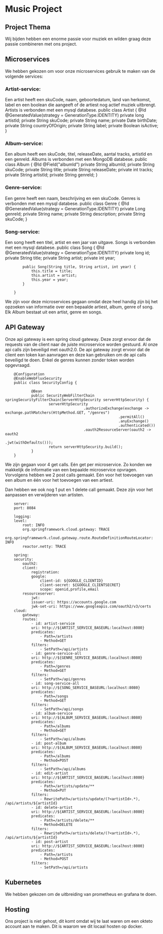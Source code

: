 # Music Project

## Project Thema
Wij bijden hebben een enorme passie voor muziek en wilden graag deze passie combineren met ons project. 

## Microservices
We hebben gekozen om voor onze microservices gebruik te maken van de volgende services:
### Artist-service:
Een artist heeft een skuCode, naam, geboortedatum, land van herkomst, 
label en een boolean die aangeeft of de artiest nog actief muziek uitbrengt. 
Artists is verbonden met een mysql databese. 
        public class Artist {
            @Id
            @GeneratedValue(strategy = GenerationType.IDENTITY)
            private long artistId;
            private String skuCode;
            private String name;
            private Date birthDate;
            private String countryOfOrigin;
            private String label;
            private Boolean isActive;
        }
### Album-service:
Een album heeft een skuCode, titel, releaseDate, aantal tracks, artistId en een genreId.
Albums is verbonden met een MongoDB databese. 
        public class Album {
            @Id
            @Field("albumId")
            private String albumId;
            private String skuCode;
            private String title;
            private String releaseDate;
            private int tracks;
            private String artistId;
            private String genreId;
        }
### Genre-service:
Een genre heeft een naam, beschrijving en een skuCode.
Genres is verbonden met een mysql databese. 
        public class Genre {
            @Id 
            @GeneratedValue(strategy = GenerationType.IDENTITY)
            private Long genreId;
            private String name;
            private String description;
            private String skuCode;
        }
### Song-service:
Een song heeft een titel, artist en een jaar van uitgave.
Songs is verbonden met een mysql databese. 
        public class Song {
            @Id
            @GeneratedValue(strategy = GenerationType.IDENTITY)
            private long id;
            private String title;
            private String artist;
            private int year;

            public Song(String title, String artist, int year) {
                this.title = title;
                this.artist = artist;
                this.year = year;
            }
            
        }

We zijn voor deze microservices gegaan omdat deze heel handig zijn bij het opzoeken van informatie over een bepaalde artiest, album, genre of song.
Elk Album bestaat uit een artist, genre en songs.

## API Gateway
Onze api gateway is een spring cloud gateway. Deze zorgt ervoor dat de requests van de client naar de juiste microservice worden gestuurd.
Al onze api calls zijn beveiligd met oauth2.0. De api gateway zorgt ervoor dat de client een token kan aanvragen en deze kan gebruiken om de api calls beveiligd te doen.
Enkel de genres kunnen zonder token worden opgevraagd.

        @Configuration
        @EnableWebFluxSecurity
        public class SecurityConfig {

                @Bean
                public SecurityWebFilterChain springSecurityFilterChain(ServerHttpSecurity serverHttpSecurity) {
                        serverHttpSecurity
                                        .authorizeExchange(exchange -> exchange.pathMatchers(HttpMethod.GET, "/genres")
                                                        .permitAll()
                                                        .anyExchange()
                                                        .authenticated())
                                        .oauth2ResourceServer(oauth2 -> oauth2
                                                        .jwt(withDefaults()));
                        return serverHttpSecurity.build();
                }
        }

We zijn gegaan voor 4 get calls. Eén get per microservice. Zo konden we makkelijk de informatie van een bepaalde microservice opvragen. Vorvolgens hebben we 2 post calls gemaakt. Eén voor het toevoegen van een album en één voor het toevoegen van een artiest.

Dan hebben we ook nog 1 put en 1 delete call gemaakt. Deze zijn voor het aanpassen en verwijderen van artisten.

        server:
        port: 8084

        logging:
        level:
            root: INFO
            org.springframework.cloud.gateway: TRACE
            org.springframework.cloud.gateway.route.RouteDefinitionRouteLocator: INFO
            reactor.netty: TRACE

        spring:
        security:
            oauth2:
            client:
                registration:
                google:
                    client-id: ${GOOGLE_CLIENTID}
                    client-secret: ${GOOGLE_CLIENTSECRET}
                    scope: openid,profile,email
            resourceserver:
                jwt:
                issuer-uri: https://accounts.google.com
                jwk-set-uri: https://www.googleapis.com/oauth2/v3/certs
        cloud:
            gateway:
            routes:
                - id: artist-service
                uri: http://${ARTIST_SERVICE_BASEURL:localhost:8080}
                predicates:
                    - Path=/artists
                    - Method=GET
                filters:
                    - SetPath=/api/artists
                - id: genre-service-all
                uri: http://${GENRE_SERVICE_BASEURL:localhost:8080}
                predicates:
                    - Path=/genres
                    - Method=GET
                filters:
                    - SetPath=/api/genres
                - id: song-service-all
                uri: http://${SONG_SERVICE_BASEURL:localhost:8080}
                predicates:
                    - Path=/songs
                    - Method=GET
                filters:
                    - SetPath=/api/songs
                - id: album-service
                uri: http://${ALBUM_SERVICE_BASEURL:localhost:8080}
                predicates:
                    - Path=/albums
                    - Method=GET
                filters:
                    - SetPath=/api/albums
                - id: post-album
                uri: http://${ALBUM_SERVICE_BASEURL:localhost:8080}
                predicates:
                    - Path=/albums
                    - Method=POST
                filters:
                    - SetPath=/api/albums
                - id: edit-artist
                uri: http://${ARTIST_SERVICE_BASEURL:localhost:8080}
                predicates:
                    - Path=/artists/update/**
                    - Method=PUT
                filters:
                    - RewritePath=/artists/update/(?<artistId>.*), /api/artists/${artistId}
                - id: delete-artist
                uri: http://${ARTIST_SERVICE_BASEURL:localhost:8080}
                predicates:
                    - Path=/artists/delete/**
                    - Method=DELETE
                filters:
                    - RewritePath=/artists/delete/(?<artistId>.*), /api/artists/${artistId}
                - id: post-artist
                uri: http://${ARTIST_SERVICE_BASEURL:localhost:8080}
                predicates:
                    - Path=/artists
                    - Method=POST
                filters:
                    - SetPath=/api/artists


## Kubernetes
We hebben gekozen om de uitbreiding van prometheus en grafana te doen. 



## Hosting
Ons project is niet gehost, dit komt omdat wij te laat waren om een okteto account aan te maken. Dit is waarom we dit locaal hosten op docker.

